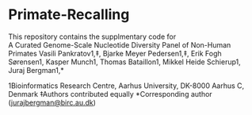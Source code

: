 # Primate-Recalling

 
This repository contains the supplmentary code for  
A Curated Genome-Scale Nucleotide Diversity Panel of Non-Human Primates
Vasili Pankratov1,‡, Bjarke Meyer Pedersen1,‡, Erik Fogh Sørensen1, Kasper Munch1, Thomas Bataillon1, Mikkel Heide Schierup1, Juraj Bergman1,*

1Bioinformatics Research Centre, Aarhus University, DK-8000 Aarhus C, Denmark
‡Authors contributed equally
*Corresponding author (jurajbergman@birc.au.dk)

## 
